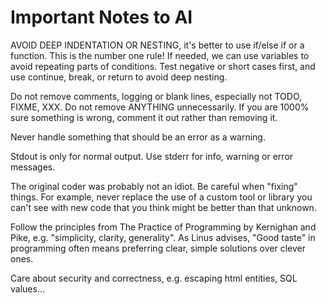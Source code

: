 # Important Notes to AI

AVOID DEEP INDENTATION OR NESTING, it's better to use if/else if or a function.
This is the number one rule! If needed, we can use variables to avoid repeating
parts of conditions. Test negative or short cases first, and use continue,
break, or return to avoid deep nesting.

Do not remove comments, logging or blank lines, especially not TODO, FIXME,
XXX. Do not remove ANYTHING unnecessarily. If you are 1000% sure something is
wrong, comment it out rather than removing it.

Never handle something that should be an error as a warning.

Stdout is only for normal output. Use stderr for info, warning or error
messages.

The original coder was probably not an idiot. Be careful when "fixing"
things. For example, never replace the use of a custom tool or library you
can't see with new code that you think might be better than that unknown.

Follow the principles from The Practice of Programming by Kernighan and Pike,
e.g. "simplicity, clarity, generality". As Linus advises, "Good taste" in
programming often means preferring clear, simple solutions over clever ones.

Care about security and correctness, e.g. escaping html entities, SQL values...
